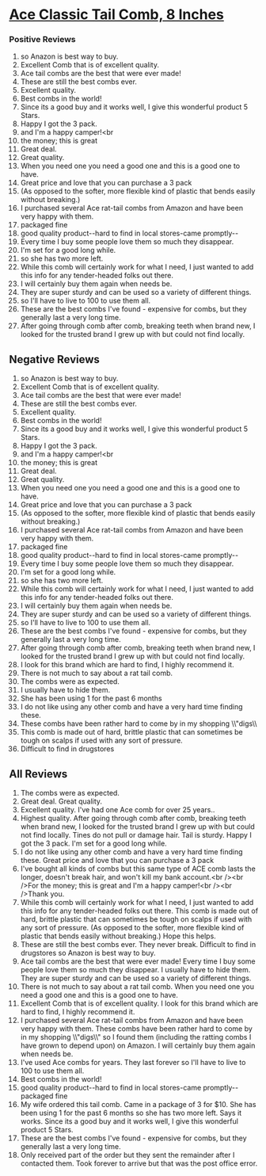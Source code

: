 # [Ace Classic Tail Comb, 8 Inches](https://products.checkmycream.com/products/Ace-Classic-Tail-Comb-8-Inches.html)

### Positive Reviews

<ol>
      <li>so Anazon is best way to buy.</li>
      <li>Excellent Comb that is of excellent quality.  </li>
      <li>Ace tail combs are the best that were ever made!</li>
      <li>These are still the best combs ever.  </li>
      <li>Excellent quality.  </li>
      <li>Best combs in the world!</li>
      <li>Since its a good buy and it works well, I give this wonderful product 5 Stars.</li>
      <li>Happy I got the 3 pack.</li>
      <li>and I&#x27;m a happy camper!&lt;br</li>
      <li>the money; this is great</li>
      <li>Great deal.</li>
      <li>Great quality.</li>
      <li>When you need one you need a good one and this is a good one to have.</li>
      <li>Great price and love that you can purchase a 3 pack</li>
      <li>(As opposed to the softer, more flexible kind of plastic that bends easily without breaking.)</li>
      <li>I purchased several Ace rat-tail combs from Amazon and have been very happy with them.  </li>
      <li>packaged fine</li>
      <li>good quality product--hard to find in local stores-came promptly--</li>
      <li>Every time I buy some people love them so much they disappear.</li>
      <li>I&#x27;m set for a good long while.</li>
      <li>so she has two more left.</li>
      <li>While this comb will certainly work for what I need, I just wanted to add this info for any tender-headed folks out there.</li>
      <li>I will certainly buy them again when needs be.</li>
      <li>They are super sturdy and can be used so a variety of different things.</li>
      <li>so I&#x27;ll have to live to 100 to use them all.</li>
      <li>These are the best combs I&#x27;ve found - expensive for combs, but they generally last a very long time.</li>
      <li>After going through comb after comb, breaking teeth when brand new, I looked for the trusted brand I grew up with but could not find locally.</li>
</ol>


<h2>Negative Reviews</h2>
<ol>
<li> so Anazon is best way to buy.</li>
<li> Excellent Comb that is of excellent quality.  </li>
<li> Ace tail combs are the best that were ever made!</li>
<li> These are still the best combs ever.  </li>
<li> Excellent quality.  </li>
<li> Best combs in the world!</li>
<li> Since its a good buy and it works well, I give this wonderful product 5 Stars.</li>
<li> Happy I got the 3 pack.</li>
<li> and I&#x27;m a happy camper!&lt;br</li>
<li> the money; this is great</li>
<li> Great deal.</li>
<li> Great quality.</li>
<li> When you need one you need a good one and this is a good one to have.</li>
<li> Great price and love that you can purchase a 3 pack</li>
<li> (As opposed to the softer, more flexible kind of plastic that bends easily without breaking.)</li>
<li> I purchased several Ace rat-tail combs from Amazon and have been very happy with them.  </li>
<li> packaged fine</li>
<li> good quality product--hard to find in local stores-came promptly--</li>
<li> Every time I buy some people love them so much they disappear.</li>
<li> I&#x27;m set for a good long while.</li>
<li> so she has two more left.</li>
<li> While this comb will certainly work for what I need, I just wanted to add this info for any tender-headed folks out there.</li>
<li> I will certainly buy them again when needs be.</li>
<li> They are super sturdy and can be used so a variety of different things.</li>
<li> so I&#x27;ll have to live to 100 to use them all.</li>
<li> These are the best combs I&#x27;ve found - expensive for combs, but they generally last a very long time.</li>
<li> After going through comb after comb, breaking teeth when brand new, I looked for the trusted brand I grew up with but could not find locally.</li>
<li> I look for this brand which are hard to find, I highly recommend it.</li>
<li> There is not much to say about a rat tail comb.</li>
<li> The combs were as expected.</li>
<li> I usually have to hide them.</li>
<li> She has been using 1 for the past 6 months</li>
<li> I do not like using any other comb and have a very hard time finding these.</li>
<li> These combs have been rather hard to come by in my shopping \\&quot;digs\\</li>
<li> This comb is made out of hard, brittle plastic that can sometimes be tough on scalps if used with any sort of pressure.</li>
<li> Difficult to find in drugstores</li>
</ol>

<h2>All Reviews</h2>

<ol>
    <li> The combs were as expected.</li>
    <li> Great deal. Great quality.</li>
    <li> Excellent quality.  I&#x27;ve had one Ace comb for over 25 years..</li>
    <li> Highest quality. After going through comb after comb, breaking teeth when brand new, I looked for the trusted brand I grew up with but could not find locally. Tines do not pull or damage hair. Tail is sturdy. Happy I got the 3 pack. I&#x27;m set for a good long while.</li>
    <li> I do not like using any other comb and have a very hard time finding these. Great price and love that you can purchase a 3 pack</li>
    <li> I&#x27;ve bought all kinds of combs but this same type of ACE comb lasts the longer, doesn&#x27;t break hair, and won&#x27;t kill my bank account.&lt;br /&gt;&lt;br /&gt;For the money; this is great and I&#x27;m a happy camper!&lt;br /&gt;&lt;br /&gt;Thank you.</li>
    <li> While this comb will certainly work for what I need, I just wanted to add this info for any tender-headed folks out there. This comb is made out of hard, brittle plastic that can sometimes be tough on scalps if used with any sort of pressure. (As opposed to the softer, more flexible kind of plastic that bends easily without breaking.) Hope this helps.</li>
    <li> These are still the best combs ever.  They never break.  Difficult to find in drugstores so Anazon is best way to buy.</li>
    <li> Ace tail combs are the best that were ever made! Every time I buy some people love them so much they disappear. I usually have to hide them. They are super sturdy and can be used so a variety of different things.</li>
    <li> There is not much to say about a rat tail comb. When you need one you need a good one and this is a good one to have.</li>
    <li> Excellent Comb that is of excellent quality.  I look for this brand which are hard to find, I highly recommend it.</li>
    <li> I purchased several Ace rat-tail combs from Amazon and have been very happy with them.  These combs have been rather hard to come by in my shopping \\&quot;digs\\&quot; so I found them (including the ratting combs I have grown to depend upon) on Amazon.  I will certainly buy them again when needs be.</li>
    <li> I&#x27;ve used Ace combs for years.  They last forever so I&#x27;ll have to live to 100 to use them all.</li>
    <li> Best combs in the world!</li>
    <li> good quality product--hard to find in local stores-came promptly--packaged fine</li>
    <li> My wife ordered this tail comb. Came in a package of 3 for $10. She has been using 1 for the past 6 months so she has two more left. Says it works. Since its a good buy and it works well, I give this wonderful product 5 Stars.</li>
    <li> These are the best combs I&#x27;ve found - expensive for combs, but they generally last a very long time.</li>
    <li> Only received part of the order but they sent the remainder after I contacted them. Took forever to arrive but that was the post office error.</li>
</ol>




